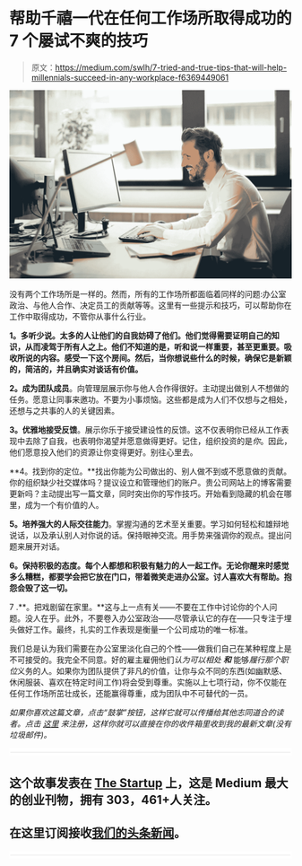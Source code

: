 # 帮助千禧一代在任何工作场所取得成功的 7 个屡试不爽的技巧

> 原文：<https://medium.com/swlh/7-tried-and-true-tips-that-will-help-millennials-succeed-in-any-workplace-f6369449061>

![](img/a958dbf87a7c082654531fe2089cf180.png)

没有两个工作场所是一样的。然而，所有的工作场所都面临着同样的问题:办公室政治、与他人合作、决定员工的贡献等等。这里有一些提示和技巧，可以帮助你在工作中取得成功，不管你从事什么行业。

**1。多听少说。太多的人让他们的自我妨碍了他们。他们觉得需要证明自己的知识，从而凌驾于所有人之上。他们不知道的是，听和说一样重要，甚至更重要。吸收所说的内容。感受一下这个房间。然后，当你想说些什么的时候，确保它是新颖的，简洁的，并且确实对谈话有价值。**

**2。成为团队成员**。向管理层展示你与他人合作得很好。主动提出做别人不想做的任务。愿意让同事来邀功。不要为小事烦恼。这些都是成为人们不仅想与之相处，还想与之共事的人的关键因素。

**3。优雅地接受反馈**。展示你乐于接受建设性的反馈。这不仅表明你已经从工作表现中去除了自我，也表明你渴望并愿意做得更好。记住，组织投资的是*你*。因此，他们愿意投入他们的资源让你变得更好。别往心里去。

**4。找到你的定位。**找出你能为公司做出的、别人做不到或不愿意做的贡献。你的组织缺少社交媒体吗？提议设立和管理他们的账户。贵公司网站上的博客需要更新吗？主动提出写一篇文章，同时突出你的写作技巧。开始看到隐藏的机会在哪里，成为一个有价值的人。

**5。培养强大的人际交往能力**。掌握沟通的艺术至关重要。学习如何轻松和雄辩地说话，以及承认别人对你说的话。保持眼神交流。用手势来强调你的观点。提出问题来展开对话。

**6。保持积极的态度。每个人都想和积极有魅力的人一起工作。无论你醒来时感觉多么糟糕，都要学会把它放在门口，带着微笑走进办公室。讨人喜欢大有帮助。抱怨会毁了这一切。**

7 .**。把戏剧留在家里。**这与上一点有关——不要在工作中讨论你的个人问题。没人在乎。此外，不要卷入办公室政治——尽管承认它的存在——只专注于埋头做好工作。最终，扎实的工作表现是衡量一个公司成功的唯一标准。

我们总是认为我们需要在办公室里淡化自己的个性——做我们自己在某种程度上是不可接受的。我完全不同意。好的雇主雇佣他们*认为可以相处* ***和*** 能够*履行那个职位*义务的人。如果你为团队提供了非凡的价值，让你与众不同的东西(如幽默感、休闲服装、喜欢在特定时间工作)将会受到尊重。实施以上七项行动，你不仅能在任何工作场所茁壮成长，还能赢得尊重，成为团队中不可替代的一员。

*如果你喜欢这篇文章，点击“鼓掌”按钮，这样它就可以传播给其他志同道合的读者。点击* [*这里*](http://eepurl.com/c6wA3T) *来注册，这样你就可以直接在你的收件箱里收到我的最新文章(没有垃圾邮件)。*

![](img/731acf26f5d44fdc58d99a6388fe935d.png)

## 这个故事发表在 [The Startup](https://medium.com/swlh) 上，这是 Medium 最大的创业刊物，拥有 303，461+人关注。

## 在这里订阅接收[我们的头条新闻](http://growthsupply.com/the-startup-newsletter/)。

![](img/731acf26f5d44fdc58d99a6388fe935d.png)